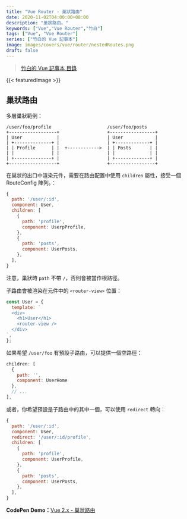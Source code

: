 ```yaml
---
title: "Vue Router - 巢狀路由"
date: 2020-11-02T04:00:00+08:00
description: "巢狀路由。"
keywords: ["Vue","Vue Router","竹白"]
tags: ["Vue", "Vue Router"]
series: ["竹白的 Vue 記事本"]
image: images/covers/vue/router/nestedRoutes.png
draft: false
---
```


>[竹白的 Vue 記事本 目錄](/posts/vue/menu/)

<!--more-->
{{< featuredImage >}}

## 巢狀路由

多層巢狀範例：
```
/user/foo/profile                     /user/foo/posts
+------------------+                  +-----------------+
| User             |                  | User            |
| +--------------+ |                  | +-------------+ |
| | Profile      | |  +------------>  | | Posts       | |
| |              | |                  | |             | |
| +--------------+ |                  | +-------------+ |
+------------------+                  +-----------------+
```

在巢狀的出口中渲染元件，需要在路由配置中使用 `children` 屬性，接受一個 RouteConfig 陣列。：
```javascript
{
  path: '/user/:id',
  component: User,
  children: [
    {
      path: 'profile',
      component: UserpProfile,
    },
    {
      path: 'posts',
      component: UserPosts,
    },
  ],
}
```

注意，巢狀時 `path` 不帶 `/`，否則會被當作根路徑。

子路由會被渲染在元件中的 `<router-view>` 位置：
```javascript
const User = {
  template: `
  <div>
    <h1>User</h1>
    <router-view />
  </div>
`,
};
```
如果希望 `/user/foo` 有預設子路由，可以提供一個空路徑：
```javascript
children: [
  { 
    path: '',
    component: UserHome
  },
  // ...
],
```

或者，你希望預設是子路由中的其中一個，可以使用 `redirect` 轉向：
```javascript
{
  path: '/user/:id',
  component: User,
  redirect: '/user/:id/profile',
  children: [
    {
      path: 'profile',
      component: UserProfile,
    },
    {
      path: 'posts',
      component: UserPosts,
    },
  ],
}
```

**CodePen Demo：**[Vue 2.x - 巢狀路由](https://codepen.io/CHUPAIWANG/pen/eYZqMLG)